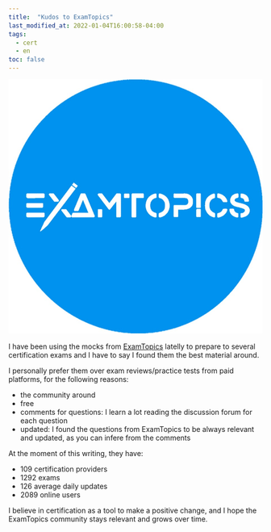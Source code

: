```yaml
---
title:  "Kudos to ExamTopics"
last_modified_at: 2022-01-04T16:00:58-04:00
tags:
  - cert
  - en
toc: false
---
```


[![](/assets/images/posts/2022-01-04-examtopics.jpg)](https://www.examtopics.com/)

I have been using the mocks from [ExamTopics](https://www.examtopics.com/) latelly to prepare to several certification exams and I have to say I found them the best material around.

I personally prefer them over exam reviews/practice tests from paid platforms, for the following reasons:
 - the community around
 - free
 - comments for questions: I learn a lot reading the discussion forum for each question
 - updated: I found the questions from ExamTopics to be always relevant and updated, as you can infere from the comments

At the moment of this writing, they have:
 - 109 certification providers
 - 1292 exams
 - 126 average daily updates
 - 2089 online users

I believe in certification as a tool to make a positive change, and I hope the ExamTopics community stays relevant and grows over time.